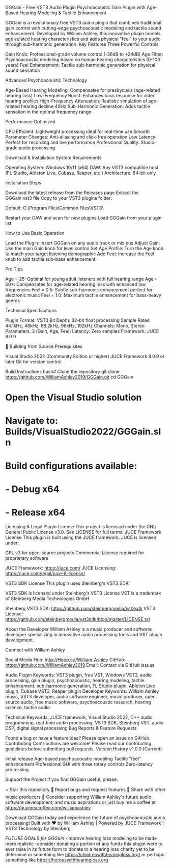 GGGain - Free VST3 Audio Plugin
Psychoacoustic Gain Plugin with Age-Based Hearing Modeling & Tactile Enhancement
 
GGGain is a revolutionary free VST3 audio plugin that combines traditional gain control with cutting-edge psychoacoustic modeling and tactile sound enhancement. Developed by William Ashley, this innovative plugin models age-related hearing characteristics and adds physical "feel" to your audio through sub-harmonic generation.
 Key Features
Three Powerful Controls

Gain Knob: Professional-grade volume control (-36dB to +24dB)
Age Filter: Psychoacoustic modeling based on human hearing characteristics (0-100 years)
Feel Enhancement: Tactile sub-harmonic generation for physical sound sensation

Advanced Psychoacoustic Technology

Age-Based Hearing Modeling: Compensates for presbycusis (age-related hearing loss)
Low-Frequency Boost: Enhances bass response for older hearing profiles
High-Frequency Attenuation: Realistic simulation of age-related hearing decline
40Hz Sub-Harmonic Generation: Adds tactile sensation in the optimal frequency range

 Performance Optimized

CPU Efficient: Lightweight processing ideal for real-time use
Smooth Parameter Changes: Anti-aliasing and click-free operation
Low Latency: Perfect for recording and live performance
Professional Quality: Studio-grade audio processing

 Download & Installation
System Requirements

Operating System: Windows 10/11 (x64)
DAW: Any VST3 compatible host (FL Studio, Ableton Live, Cubase, Reaper, etc.)
Architecture: 64-bit only

Installation Steps

Download the latest release from the Releases page
Extract the GGGain.vst3 file
Copy to your VST3 plugins folder:

Default: C:\Program Files\Common Files\VST3\


Restart your DAW and scan for new plugins
Load GGGain from your plugin list

How to Use
Basic Operation

Load the Plugin: Insert GGGain on any audio track or mix bus
Adjust Gain: Use the main Gain knob for level control
Set Age Profile: Turn the Age knob to match your target listening demographic
Add Feel: Increase the Feel knob to add tactile sub-bass enhancement

Pro Tips

Age = 25: Optimal for young adult listeners with full hearing range
Age = 60+: Compensates for age-related hearing loss with enhanced low frequencies
Feel = 0.5: Subtle sub-harmonic enhancement perfect for electronic music
Feel = 1.0: Maximum tactile enhancement for bass-heavy genres

Technical Specifications

Plugin Format: VST3
Bit Depth: 32-bit float processing
Sample Rates: 44.1kHz, 48kHz, 88.2kHz, 96kHz, 192kHz
Channels: Mono, Stereo
Parameters: 3 (Gain, Age, Feel)
Latency: Zero samples
Framework: JUCE 8.0.9

🔧 Building from Source
Prerequisites

Visual Studio 2022 (Community Edition or higher)
JUCE Framework 8.0.9 or later
Git for version control

Build Instructions
bash# Clone the repository
git clone https://github.com/WilliamAshley2019/GGGain.git
cd GGGain

# Open the Visual Studio solution
# Navigate to: Builds/VisualStudio2022/GGGain.sln

# Build configurations available:
# - Debug x64
# - Release x64
 Licensing & Legal
Plugin License
This project is licensed under the GNU General Public License v3.0. See LICENSE for full terms.
JUCE Framework License
This plugin is built using the JUCE framework. JUCE is licensed under:

GPL v3 for open-source projects
Commercial License required for proprietary software

JUCE Framework: https://juce.com/
JUCE Licensing: https://juce.com/legal/juce-8-license/

VST3 SDK License
This plugin uses Steinberg's VST3 SDK:

VST3 SDK is licensed under Steinberg's VST3 License
VST is a trademark of Steinberg Media Technologies GmbH

Steinberg VST3 SDK: https://github.com/steinbergmedia/vst3sdk
VST3 License: https://github.com/steinbergmedia/vst3sdk/blob/master/LICENSE.txt

About the Developer
William Ashley is a music producer and software developer specializing in innovative audio processing tools and VST plugin development.

Connect with William Ashley

Social Media Hub: http://Hopp.co/William-Ashley
GitHub: https://github.com/WilliamAshley2019
Email: Contact via GitHub issues

 
Audio Plugin Keywords: VST3 plugin, free VST, Windows VST3, audio processing, gain plugin, psychoacoustic, hearing modeling, tactile enhancement, sub-harmonic generation, FL Studio plugin, Ableton Live plugin, Cubase VST3, Reaper plugin
Developer Keywords: William Ashley music, VST3 developer, audio software engineer, music producer, open source audio, free music software, psychoacoustic research, hearing science, tactile audio

Technical Keywords: JUCE framework, Visual Studio 2022, C++ audio programming, real-time audio processing, VST3 SDK, Steinberg VST, audio DSP, digital signal processing
 Bug Reports & Feature Requests

Found a bug or have a feature idea? Please open an issue on GitHub.
Contributing
Contributions are welcome! Please read our contributing guidelines before submitting pull requests.
 Version History
v1.0.0 (Current)

Initial release
Age-based psychoacoustic modeling
Tactile "feel" enhancement
Professional GUI with three rotary controls
Zero-latency processing

 
 Support the Project
If you find GGGain useful, please:

⭐ Star this repository
🐛 Report bugs and request features
📢 Share with other music producers
💝 Consider supporting William Ashley's future audio software development, and music aspirations or just buy me a coffee at
https://buymeacoffee.com/williamashley


Download GGGain today and experience the future of psychoacoustic audio processing!
Built with ❤️ by William Ashley | Powered by JUCE Framework | VST3 Technology by Steinberg

*FUTURE GOALS for GGGain* 
-improve hearing loss modeling to be made more realistic
-consider donating a portion of any funds this plugin were to ever raise in its future form to donate to a hearing loss charity yet 
to be determine or something like https://childrenwithhearingloss.org/ or perhaps something like https://heroeswithhearingloss.org
